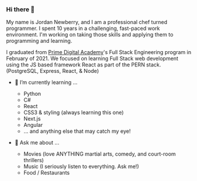 ### Hi there 👋

My name is Jordan Newberry, and I am a professional chef turned programmer. I spent 10 years in a challenging, fast-paced work environment.
I'm working on taking those skills and applying them to programming and learning.

I graduated from [Prime Digital Academy](www.primedigitalacademy.io)'s Full Stack Engineering program in February of 2021. We focused on learning Full Stack web development using the JS based framework React as part of the PERN stack. (PostgreSQL, Express, React, & Node) 

- 🌱 I’m currently learning ... 
  - Python
  - C#
  - React
  - CSS3 & styling (always learning this one)
  - Next.js
  - Angular
  - ... and anything else that may catch my eye!
  
- 💬 Ask me about ...
  - Movies (love ANYTHING martial arts, comedy, and court-room thrillers)
  - Music (I seriously listen to everything. Ask me!)
  - Food / Restaurants

<!--
**jordanNewberry21/jordanNewberry21** is a ✨ _special_ ✨ repository because its `README.md` (this file) appears on your GitHub profile.

Here are some ideas to get you started:

- 🔭 I’m currently working on ...
- 🌱 I’m currently learning ...
- 👯 I’m looking to collaborate on ...
- 🤔 I’m looking for help with ...
- 💬 Ask me about ...
- 📫 How to reach me: ...
- 😄 Pronouns: ...
- ⚡ Fun fact: ...
-->
